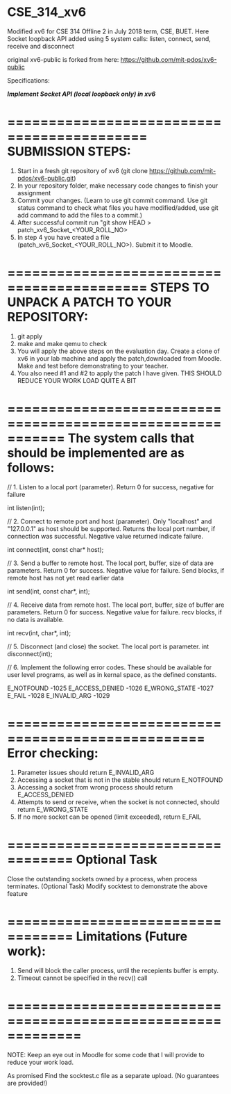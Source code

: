 # CSE_314_xv6
Modified xv6 for CSE 314 Offline 2 in July 2018 term, CSE, BUET.
Here Socket loopback API added using 5 system calls: listen, connect, send, receive and disconnect

original xv6-public is forked from here: https://github.com/mit-pdos/xv6-public

Specifications:


*****Implement Socket API (local loopback only) in xv6*****

===========================================
SUBMISSION STEPS:
===========================================

1. Start in a fresh git repository of xv6 (git clone https://github.com/mit-pdos/xv6-public.git)
2. In your repository folder, make necessary code changes to finish your assignment
3. Commit your changes. (Learn to use git commit command. Use git status command to check what files you have modified/added, use git add command to add the files to a commit.)
4. After successful commit run "git show HEAD > patch_xv6_Socket_<YOUR_ROLL_NO>
5. In step 4 you have created a file (patch_xv6_Socket_<YOUR_ROLL_NO>). Submit it to Moodle.


===========================================
STEPS TO UNPACK A PATCH TO YOUR REPOSITORY:
===========================================

1. git apply <patch file name>
2. make and make qemu to check
3. You will apply the above steps on the evaluation day. Create a clone of xv6 in your lab machine and apply the patch,downloaded from Moodle. Make and test before demonstrating to your teacher.
4. You also need #1 and #2 to apply the patch I have given. THIS SHOULD REDUCE YOUR WORK LOAD QUITE A BIT


===========================================================
The system calls that should be implemented are as follows:
===========================================================


// 1. Listen to a local port (parameter). Return 0 for success, negative for failure

int listen(int); 

// 2. Connect to remote port and host (parameter). Only "localhost" and "127.0.0.1" as host should be supported. Returns the local port number, if connection was successful. Negative value returned indicate failure.

int connect(int, const char* host);

// 3. Send a buffer to remote host. The local port, buffer, size of data are parameters. Return 0 for success. Negative value for failure. Send blocks, if remote host has not yet read earlier data

int send(int, const char*, int);

// 4. Receive data from remote host. The local port, buffer, size of buffer are parameters. Return 0 for success. Negative value for failure. recv blocks, if no data is available.

int recv(int, char*, int);

// 5. Disconnect (and close) the socket. The local port is parameter. 
int disconnect(int);


// 6. Implement the following error codes. These should be available for user level programs, as well as in kernal space, as the defined constants.

E_NOTFOUND -1025
E_ACCESS_DENIED -1026
E_WRONG_STATE -1027
E_FAIL -1028
E_INVALID_ARG -1029


==================================================
Error checking:
==================================================

1. Parameter issues should return E_INVALID_ARG
2. Accessing a socket that is not in the stable should return E_NOTFOUND
3. Accessing a socket from wrong process should return E_ACCESS_DENIED
4. Attempts to send or receive, when the socket is not connected, should return E_WRONG_STATE
5. If no more socket can be opened (limit exceeded), return E_FAIL


==================================
Optional Task
==================================
Close the outstanding sockets owned by a process, when process terminates.
(Optional Task) Modify socktest to demonstrate the above feature


==================================
Limitations (Future work):
==================================

1. Send will block the caller process, until the recepients buffer is empty.
2. Timeout cannot be specified in the recv() call


=============================================================
=============================================================

NOTE: Keep an eye out in Moodle for some code that I will provide to reduce your work load.

As promised Find the socktest.c file as a separate upload. (No guarantees are provided!)
